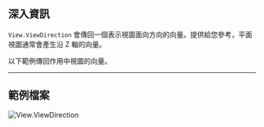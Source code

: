 ## 深入資訊
`View.ViewDirection` 會傳回一個表示視圖面向方向的向量。提供給您參考，平面視圖通常會產生沿 Z 軸的向量。

以下範例傳回作用中視圖的向量。
___
## 範例檔案

![View.ViewDirection](./Revit.Elements.Views.View.ViewDirection_img.jpg)
